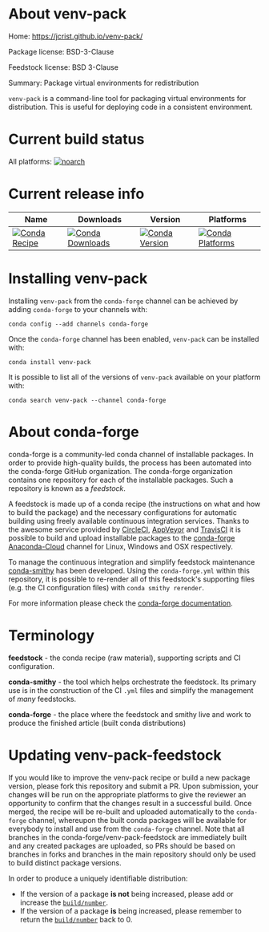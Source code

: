 About venv-pack
===============

Home: https://jcrist.github.io/venv-pack/

Package license: BSD-3-Clause

Feedstock license: BSD 3-Clause

Summary: Package virtual environments for redistribution

``venv-pack`` is a command-line tool for packaging virtual environments for
distribution. This is useful for deploying code in a consistent
environment.


Current build status
====================

All platforms:
[![noarch](https://img.shields.io/circleci/project/github/conda-forge/venv-pack-feedstock/master.svg?label=noarch)](https://circleci.com/gh/conda-forge/venv-pack-feedstock)

Current release info
====================

| Name | Downloads | Version | Platforms |
| --- | --- | --- | --- |
| [![Conda Recipe](https://img.shields.io/badge/recipe-venv--pack-green.svg)](https://anaconda.org/conda-forge/venv-pack) | [![Conda Downloads](https://img.shields.io/conda/dn/conda-forge/venv-pack.svg)](https://anaconda.org/conda-forge/venv-pack) | [![Conda Version](https://img.shields.io/conda/vn/conda-forge/venv-pack.svg)](https://anaconda.org/conda-forge/venv-pack) | [![Conda Platforms](https://img.shields.io/conda/pn/conda-forge/venv-pack.svg)](https://anaconda.org/conda-forge/venv-pack) |

Installing venv-pack
====================

Installing `venv-pack` from the `conda-forge` channel can be achieved by adding `conda-forge` to your channels with:

```
conda config --add channels conda-forge
```

Once the `conda-forge` channel has been enabled, `venv-pack` can be installed with:

```
conda install venv-pack
```

It is possible to list all of the versions of `venv-pack` available on your platform with:

```
conda search venv-pack --channel conda-forge
```


About conda-forge
=================

conda-forge is a community-led conda channel of installable packages.
In order to provide high-quality builds, the process has been automated into the
conda-forge GitHub organization. The conda-forge organization contains one repository
for each of the installable packages. Such a repository is known as a *feedstock*.

A feedstock is made up of a conda recipe (the instructions on what and how to build
the package) and the necessary configurations for automatic building using freely
available continuous integration services. Thanks to the awesome service provided by
[CircleCI](https://circleci.com/), [AppVeyor](https://www.appveyor.com/)
and [TravisCI](https://travis-ci.org/) it is possible to build and upload installable
packages to the [conda-forge](https://anaconda.org/conda-forge)
[Anaconda-Cloud](https://anaconda.org/) channel for Linux, Windows and OSX respectively.

To manage the continuous integration and simplify feedstock maintenance
[conda-smithy](https://github.com/conda-forge/conda-smithy) has been developed.
Using the ``conda-forge.yml`` within this repository, it is possible to re-render all of
this feedstock's supporting files (e.g. the CI configuration files) with ``conda smithy rerender``.

For more information please check the [conda-forge documentation](https://conda-forge.org/docs/).

Terminology
===========

**feedstock** - the conda recipe (raw material), supporting scripts and CI configuration.

**conda-smithy** - the tool which helps orchestrate the feedstock.
                   Its primary use is in the construction of the CI ``.yml`` files
                   and simplify the management of *many* feedstocks.

**conda-forge** - the place where the feedstock and smithy live and work to
                  produce the finished article (built conda distributions)


Updating venv-pack-feedstock
============================

If you would like to improve the venv-pack recipe or build a new
package version, please fork this repository and submit a PR. Upon submission,
your changes will be run on the appropriate platforms to give the reviewer an
opportunity to confirm that the changes result in a successful build. Once
merged, the recipe will be re-built and uploaded automatically to the
`conda-forge` channel, whereupon the built conda packages will be available for
everybody to install and use from the `conda-forge` channel.
Note that all branches in the conda-forge/venv-pack-feedstock are
immediately built and any created packages are uploaded, so PRs should be based
on branches in forks and branches in the main repository should only be used to
build distinct package versions.

In order to produce a uniquely identifiable distribution:
 * If the version of a package **is not** being increased, please add or increase
   the [``build/number``](https://conda.io/docs/user-guide/tasks/build-packages/define-metadata.html#build-number-and-string).
 * If the version of a package **is** being increased, please remember to return
   the [``build/number``](https://conda.io/docs/user-guide/tasks/build-packages/define-metadata.html#build-number-and-string)
   back to 0.
